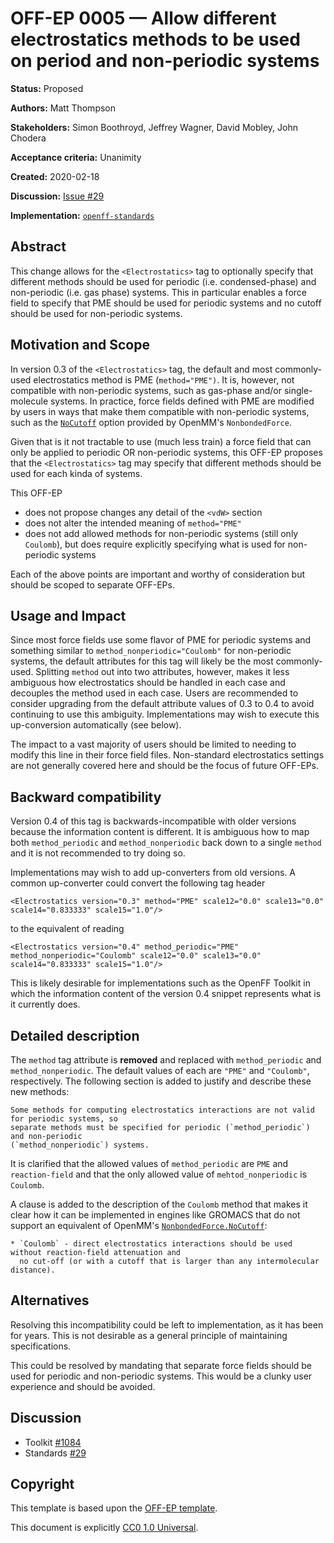 # OFF-EP 0005 — Allow different electrostatics methods to be used on period and non-periodic systems

**Status:** Proposed

**Authors:** Matt Thompson

**Stakeholders:** Simon Boothroyd, Jeffrey Wagner, David Mobley, John Chodera

**Acceptance criteria:** Unanimity

**Created:** 2020-02-18

**Discussion:** [Issue #29](https://github.com/openforcefield/standards/issues/29)

**Implementation:** [``openff-standards``](https://github.com/openforcefield/openff-standards)

## Abstract

This change allows for the `<Electrostatics>` tag to optionally specify that different methods
should be used for periodic (i.e. condensed-phase) and non-periodic (i.e. gas phase) systems. This
in particular enables a force field to specify that PME should be used for periodic systems and no
cutoff should be used for non-periodic systems.

## Motivation and Scope

In version 0.3 of the `<Electrostatics>` tag, the default and most commonly-used electrostatics
method is PME (`method="PME")`. It is, however, not compatible with non-periodic systems, such as
gas-phase and/or single-molecule systems. In practice, force fields defined with PME are modified by
users in ways that make them compatible with non-periodic systems, such as the
[``NoCutoff``](http://docs.openmm.org/latest/userguide/theory/02_standard_forces.html?highlight=nocutoff#coulomb-interaction-without-cutoff)
option provided by OpenMM's ``NonbondedForce``.

Given that is it not tractable to use (much less train) a force field that can only be applied to
periodic OR non-periodic systems, this OFF-EP proposes that the `<Electrostatics>` tag may specify
that different methods should be used for each kinda of systems.

This OFF-EP
* does not propose changes any detail of the `<vdW>` section
* does not alter the intended meaning of `method="PME"`
* does not add allowed methods for non-periodic systems (still only `Coulomb`), but does require
  explicitly specifying what is used for non-periodic systems

Each of the above points are important and worthy of consideration but should be scoped to separate OFF-EPs.

## Usage and Impact

Since most force fields use some flavor of PME for periodic systems and something similar to
`method_nonperiodic="Coulomb"` for non-periodic systems, the default attributes for this tag will
likely be the most commonly-used. Splitting `method` out into two attributes, however, makes it less
ambiguous how electrostatics should be handled in each case and decouples the method used in each
case. Users are recommended to consider upgrading from the default attribute values of 0.3 to 0.4 to avoid
continuing to use this ambiguity. Implementations may wish to execute this up-conversion
automatically (see below).

The impact to a vast majority of users should be limited to needing to modify this line in their
force field files. Non-standard electrostatics settings are not generally covered here and should be
the focus of future OFF-EPs.

## Backward compatibility

Version 0.4 of this tag is backwards-incompatible with older versions because the information
content is different. It is ambiguous how to map both `method_periodic` and `method_nonperiodic`
back down to a single `method` and it is not recommended to try doing so.

Implementations may wish to add up-converters from old versions. A common up-converter could convert the
following tag header

```
<Electrostatics version="0.3" method="PME" scale12="0.0" scale13="0.0" scale14="0.833333" scale15="1.0"/>
```

to the equivalent of reading

```
<Electrostatics version="0.4" method_periodic="PME" method_nonperiodic="Coulomb" scale12="0.0" scale13="0.0" scale14="0.833333" scale15="1.0"/>
```

This is likely desirable for implementations such as the OpenFF Toolkit in which the information
content of the version 0.4 snippet represents what is it currently does.

## Detailed description

The `method` tag attribute is **removed** and replaced with `method_periodic` and `method_nonperiodic`.
The default values of each are `"PME"` and `"Coulomb"`, respectively. The following section is added
to justify and describe these new methods:

```
Some methods for computing electrostatics interactions are not valid for periodic systems, so
separate methods must be specified for periodic (`method_periodic`) and non-periodic
(`method_nonperiodic`) systems.
```

It is clarified that the allowed values of `method_periodic` are `PME` and `reaction-field` and that the only
allowed value of `mehtod_nonperiodic` is `Coulomb`.

A clause is added to the description of the `Coulomb` method that makes it clear how it can be
implemented in engines like GROMACS that do not support an equivalent of OpenMM's
[``NonbondedForce.NoCutoff``](http://docs.openmm.org/latest/userguide/theory/02_standard_forces.html?highlight=nocutoff#coulomb-interaction-without-cutoff):

```
* `Coulomb` - direct electrostatics interactions should be used without reaction-field attenuation and
  no cut-off (or with a cutoff that is larger than any intermolecular distance).
```

## Alternatives

Resolving this incompatibility could be left to implementation, as it has been for years. This is not
desirable as a general principle of maintaining specifications.

This could be resolved by mandating that separate force fields should be used for periodic and
non-periodic systems. This would be a clunky user experience and should be avoided.

## Discussion

- Toolkit [#1084](https://github.com/openforcefield/openff-toolkit/issues/1084)
- Standards [#29](https://github.com/openforcefield/standards/issues/29)

## Copyright

This template is based upon the
[OFF-EP template](https://openforcefield.github.io/standards/enhancement-proposals/off-ep-template/).

This document is explicitly [CC0 1.0 Universal](https://creativecommons.org/publicdomain/zero/1.0/).
